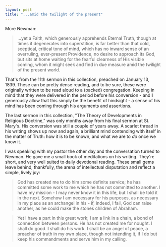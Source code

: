 ```yaml
---
layout: post
title: "...amid the twilight of the present"
---
```

More Newman:

>...yet a Faith, which generously apprehends Eternal Truth, though at times it degenerates
into superstition, is far better than that cold, sceptical, critical tone of mind, which has
no inward sense of an overruling, ever-present Providence, no desire to approach its God, but
sits at home waiting for the fearful clearness of His visible coming, whom it might seek and
find in due measure amid the twilight of the present world.

That's from the 11th sermon in this collection, preached on January 13, 1839. These can be
pretty dense reading, and to be sure, these were originally written to be read aloud to
a (packed) congregation. Keeping in mind that they were delivered in the period before his
conversion - and I generously allow that this simply be the benefit of hindsight - a sense of
his mind has been coming through his arguments and assertions.

The last sermon in this collection, "The Theory of Developments in Religious Doctrine," was only months away from his final sermon at St. Mary's. His conversion was still a couple of years away. A scarlet thread in his writing shows up now and again, a brilliant mind contending with itself in the matter of Truth: how it is to be known, and what we are to _do_ once we know it.

I was speaking with my pastor the other day and the conversation turned to Newman. He gave me a small book of meditations on his writing. They're short, and very well suited to daily devotional reading. These small gems leave behind, thankfully, the arena of intellectual disputation and reflect a simple, lively joy:

>God has created me to do him some definite service; he has committed some work to me which he has not committed to another. I have my mission - I may never know it in this life, but I shall be told it in the next. Somehow I am necessary for his purposes, as necessary in my place as an archangel in his - if, indeed, I fail, God can raise another, as he could make the stones children of Abraham.

>Yet I have a part in this great work; I am a link in a chain, a bond of connection between persons. He has not created me for nought.  I shall do good. I shall do his work. I shall be an angel of peace, a preacher of truth in my own place, though not intending it, if I do but keep his commandments and serve him in my calling.
